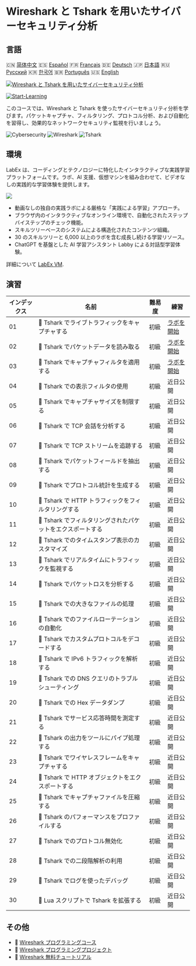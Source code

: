 # Wireshark と Tshark を用いたサイバーセキュリティ分析

## 言語

🇨🇳 [简体中文](README_zh.md) 🇪🇸 [Español](README_es.md) 🇫🇷 [Français](README_fr.md) 🇩🇪 [Deutsch](README_de.md) 🇯🇵 [日本語](README_ja.md) 🇷🇺 [Русский](README_ru.md) 🇰🇷 [한국어](README_ko.md) 🇧🇷 [Português](README_pt.md) 🇺🇸 [English](README.md) 

[![Wireshark と Tshark を用いたサイバーセキュリティ分析](https://cover-creator.labex.io/cybersecurity-analysis-with-wireshark-and-tshark.png?lang=ja)](https://labex.io/ja/courses/cybersecurity-analysis-with-wireshark-and-tshark)

[![Start-Learning](https://img.shields.io/badge/Start-Learning-whitesmoke?style=for-the-badge)](https://labex.io/ja/courses/cybersecurity-analysis-with-wireshark-and-tshark)

このコースでは、Wireshark と Tshark を使ったサイバーセキュリティ分析を学びます。パケットキャプチャ、フィルタリング、プロトコル分析、および自動化を習得し、効果的なネットワークセキュリティ監視を行いましょう。

![Cybersecurity](https://img.shields.io/badge/Cybersecurity-whitesmoke?style=for-the-badge&logo=cybersecurity)
![Wireshark](https://img.shields.io/badge/Wireshark-whitesmoke?style=for-the-badge&logo=wireshark)
![Tshark](https://img.shields.io/badge/Tshark-whitesmoke?style=for-the-badge&logo=tshark)


## 環境

LabEx は、コーディングとテクノロジーに特化したインタラクティブな実践学習プラットフォームです。ラボ、AI 支援、仮想マシンを組み合わせて、ビデオなしの実践的な学習体験を提供します。

![](https://tutorial-screenshot.getvm.io/images/vm-1725247253.png)

- 動画なしの独自の実践ラボによる厳格な「実践による学習」アプローチ。
- ブラウザ内のインタラクティブなオンライン環境で、自動化されたステップバイステップのチェック機能。
- スキルツリーベースのシステムによる構造化されたコンテンツ組織。
- 30 のスキルツリーと 6,000 以上のラボを含む成長し続ける学習リソース。
- ChatGPT を基盤とした AI 学習アシスタント Labby による対話型学習体験。

詳細について [LabEx VM](https://support.labex.io/using-labex/virtual-machine).

## 演習

|   インデックス | 名前                                                       | 難易度   | 練習                                                                                                                    |
|----------------|------------------------------------------------------------|----------|-------------------------------------------------------------------------------------------------------------------------|
|             01 | 📖 Tshark でライブトラフィックをキャプチャする             | 初級     | <a target='_blank' href='https://labex.io/ja/tutorials/wireshark-capture-live-traffic-in-tshark-548916'>ラボを開始</a>  |
|             02 | 📖 Tshark でパケットデータを読み取る                       | 初級     | <a target='_blank' href='https://labex.io/ja/tutorials/wireshark-read-packet-data-in-tshark-548937'>ラボを開始</a>      |
|             03 | 📖 Tshark でキャプチャフィルタを適用する                   | 初級     | <a target='_blank' href='https://labex.io/ja/tutorials/wireshark-apply-capture-filters-in-tshark-548914'>ラボを開始</a> |
|             04 | 📖 Tshark での表示フィルタの使用                           | 初級     | 近日公開                                                                                                                |
|             05 | 📖 Tshark でキャプチャサイズを制限する                     | 初級     | 近日公開                                                                                                                |
|             06 | 📖 Tshark で TCP 会話を分析する                            | 初級     | 近日公開                                                                                                                |
|             07 | 📖 Tshark で TCP ストリームを追跡する                      | 初級     | 近日公開                                                                                                                |
|             08 | 📖 Tshark でパケットフィールドを抽出する                   | 初級     | 近日公開                                                                                                                |
|             09 | 📖 Tshark でプロトコル統計を生成する                       | 初級     | 近日公開                                                                                                                |
|             10 | 📖 Tshark で HTTP トラフィックをフィルタリングする         | 初級     | 近日公開                                                                                                                |
|             11 | 📖 Tshark でフィルタリングされたパケットをエクスポートする | 初級     | 近日公開                                                                                                                |
|             12 | 📖 Tshark でのタイムスタンプ表示のカスタマイズ             | 初級     | 近日公開                                                                                                                |
|             13 | 📖 Tshark でリアルタイムにトラフィックを監視する           | 初級     | 近日公開                                                                                                                |
|             14 | 📖 Tshark でパケットロスを分析する                         | 初級     | 近日公開                                                                                                                |
|             15 | 📖 Tshark での大きなファイルの処理                         | 初級     | 近日公開                                                                                                                |
|             16 | 📖 Tshark でのファイルローテーションの自動化               | 初級     | 近日公開                                                                                                                |
|             17 | 📖 Tshark でカスタムプロトコルをデコードする               | 初級     | 近日公開                                                                                                                |
|             18 | 📖 Tshark で IPv6 トラフィックを解析する                   | 初級     | 近日公開                                                                                                                |
|             19 | 📖 Tshark での DNS クエリのトラブルシューティング          | 初級     | 近日公開                                                                                                                |
|             20 | 📖 Tshark での Hex データダンプ                            | 初級     | 近日公開                                                                                                                |
|             21 | 📖 Tshark でサービス応答時間を測定する                     | 初級     | 近日公開                                                                                                                |
|             22 | 📖 Tshark の出力をツールにパイプ処理する                   | 初級     | 近日公開                                                                                                                |
|             23 | 📖 Tshark でワイヤレスフレームをキャプチャする             | 初級     | 近日公開                                                                                                                |
|             24 | 📖 Tshark で HTTP オブジェクトをエクスポートする           | 初級     | 近日公開                                                                                                                |
|             25 | 📖 Tshark でキャプチャファイルを圧縮する                   | 初級     | 近日公開                                                                                                                |
|             26 | 📖 Tshark のパフォーマンスをプロファイルする               | 初級     | 近日公開                                                                                                                |
|             27 | 📖 Tshark でのプロトコル無効化                             | 初級     | 近日公開                                                                                                                |
|             28 | 📖 Tshark での二段階解析の利用                             | 初級     | 近日公開                                                                                                                |
|             29 | 📖 Tshark でログを使ったデバッグ                           | 初級     | 近日公開                                                                                                                |
|             30 | 📖 Lua スクリプトで Tshark を拡張する                      | 初級     | 近日公開                                                                                                                |

## その他

- 🔗 [Wireshark プログラミングコース](https://github.com/labex-labs/awesome-programming-courses)
- 🔗 [Wireshark プログラミングプロジェクト](https://github.com/labex-labs/awesome-programming-projects)
- 🔗 [Wireshark 無料チュートリアル](https://github.com/labex-labs/wireshark-free-tutorials)


